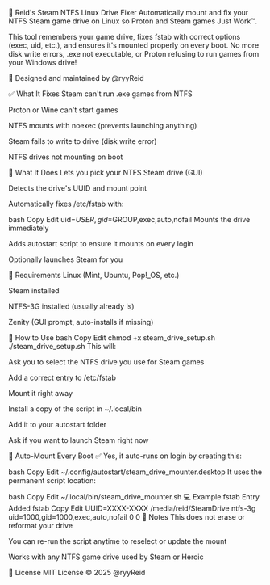 
🧩 Reid's Steam NTFS Linux Drive Fixer
Automatically mount and fix your NTFS Steam game drive on Linux so Proton and Steam games Just Work™.

This tool remembers your game drive, fixes fstab with correct options (exec, uid, etc.), and ensures it's mounted properly on every boot. No more disk write errors, .exe not executable, or Proton refusing to run games from your Windows drive!

🧠 Designed and maintained by @ryyReid

✅ What It Fixes
Steam can't run .exe games from NTFS

Proton or Wine can't start games

NTFS mounts with noexec (prevents launching anything)

Steam fails to write to drive (disk write error)

NTFS drives not mounting on boot

📂 What It Does
Lets you pick your NTFS Steam drive (GUI)

Detects the drive's UUID and mount point

Automatically fixes /etc/fstab with:

bash
Copy
Edit
uid=$USER,gid=$GROUP,exec,auto,nofail
Mounts the drive immediately

Adds autostart script to ensure it mounts on every login

Optionally launches Steam for you

🧰 Requirements
Linux (Mint, Ubuntu, Pop!_OS, etc.)

Steam installed

NTFS-3G installed (usually already is)

Zenity (GUI prompt, auto-installs if missing)

🚀 How to Use
bash
Copy
Edit
chmod +x steam_drive_setup.sh
./steam_drive_setup.sh
This will:

Ask you to select the NTFS drive you use for Steam games

Add a correct entry to /etc/fstab

Mount it right away

Install a copy of the script in ~/.local/bin

Add it to your autostart folder

Ask if you want to launch Steam right now

🔁 Auto-Mount Every Boot
✅ Yes, it auto-runs on login by creating this:

bash
Copy
Edit
~/.config/autostart/steam_drive_mounter.desktop
It uses the permanent script location:

bash
Copy
Edit
~/.local/bin/steam_drive_mounter.sh
💻 Example fstab Entry Added
fstab
Copy
Edit
UUID=XXXX-XXXX  /media/reid/SteamDrive  ntfs-3g  uid=1000,gid=1000,exec,auto,nofail  0  0
🛑 Notes
This does not erase or reformat your drive

You can re-run the script anytime to reselect or update the mount

Works with any NTFS game drive used by Steam or Heroic

📄 License
MIT License
© 2025 @ryyReid
